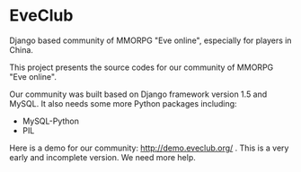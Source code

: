 EveClub
=======

Django based community of MMORPG "Eve online", especially for players in China.

This project presents the source codes for our community of MMORPG "Eve online".

Our community was built based on Django framework version 1.5 and MySQL. It also needs some more Python packages including:

* MySQL-Python
* PIL

Here is a demo for our community: http://demo.eveclub.org/ . This is a very early and incomplete version. We need more help.

